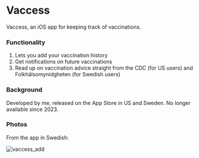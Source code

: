# Vaccess
Vaccess, an iOS app for keeping track of vaccinations. 

### Functionality
1. Lets you add your vaccination history
2. Get notifications on future vaccinations
3. Read up on vaccination advice straight from the CDC (for US users) and Folkhälsomynidgheten (for Swedish users)

### Background 
Developed by me, released on the App Store in US and Sweden. No longer available since 2023.

### Photos
From the app in Swedish:

![vaccess_add](https://github.com/user-attachments/assets/353c78ba-040b-4249-bf7a-36458c8592f3)
